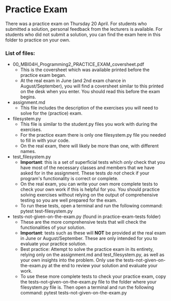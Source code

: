 <h1>Practice Exam</h1>

There was a practice exam on Thursday 20 April. For students who submitted a solution, personal feedback from the lecturers is available. For students who did not submit a solution, you can find the exam here in this folder to practice on your own.

<h3>List of files:</h3>

* 00_MBI04H_Programming2_PRACTICE_EXAM_coversheet.pdf
  * This is the coversheet which was available printed before the practice exam began. 
  * At the real exam in June (and 2nd exam chance in August/September), you will find a coversheet similar to this printed on the desk when you enter. You should read this before the exam begins.
* assignment.md
  * This file includes the description of the exercises you will need to solve for the (practice) exam.
* filesystem.py
  * This file is similar to the student.py files you work with during the exercises.
  * For the practice exam there is only one filesystem.py file you needed to fill in with your code.
  * On the real exam, there will likely be more than one, with different names.
* test_filesystem.py
  * __Important__: this is a set of superficial tests which *only* check that you have most of the necessary classes and members that we have asked for in the assignment. These tests *do not* check if your program's functionality is correct or complete.
  * On the real exam, you can write your own more complete tests to check your own work if this is helpful for you. You should practice solving exercises without relying on the output of comprehensive testing so you are well prepared for the exam.
  * To run these tests, open a terminal and run the following command: pytest test-filesystem.py
* tests-not-given-on-the-exam.py (found in practice-exam-tests folder)
  * These are the more comprehensive tests that will check the functionalities of your solution.
  * __Important__: tests such as these will __NOT__ be provided at the real exam in June or August/September. These are only intended for you to evaluate your practice solution.
  * Best practice: Attempt to solve the practice exam in its entirety, relying only on the assignment.md and test_filesystem.py, as well as your own insights into the problem. Only use the tests-not-given-on-the-exam.py at the end to review your solution and evaluate your work.
  * To use these more complete tests to check your practice exam, copy the tests-not-given-on-the-exam.py file to the folder where your filesystem.py file is. Then open a terminal and run the following command: pytest tests-not-given-on-the-exam.py